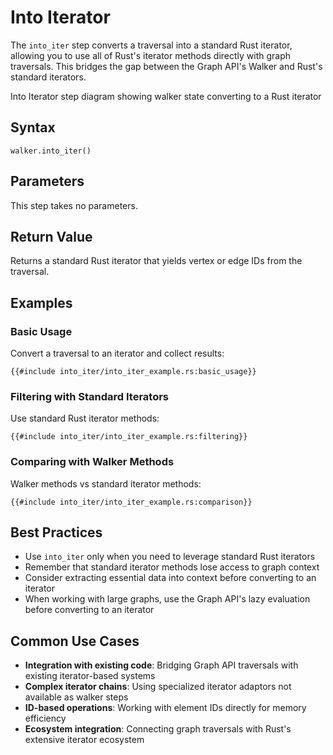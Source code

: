 # Into Iterator

The `into_iter` step converts a traversal into a standard Rust iterator, allowing you to use all of Rust's iterator
methods directly with graph traversals. This bridges the gap between the Graph API's Walker and Rust's standard
iterators.

<object type="image/svg+xml" data="into_iter/image.svg" width="450" height="200">
Into Iterator step diagram showing walker state converting to a Rust iterator
</object>

## Syntax

```rust,noplayground
walker.into_iter()
```

## Parameters

This step takes no parameters.

## Return Value

Returns a standard Rust iterator that yields vertex or edge IDs from the traversal.

## Examples

### Basic Usage

Convert a traversal to an iterator and collect results:

```rust,noplayground
{{#include into_iter/into_iter_example.rs:basic_usage}}
```

### Filtering with Standard Iterators

Use standard Rust iterator methods:

```rust,noplayground
{{#include into_iter/into_iter_example.rs:filtering}}
```

### Comparing with Walker Methods

Walker methods vs standard iterator methods:

```rust,noplayground
{{#include into_iter/into_iter_example.rs:comparison}}
```

## Best Practices

- Use `into_iter` only when you need to leverage standard Rust iterators 
- Remember that standard iterator methods lose access to graph context
- Consider extracting essential data into context before converting to an iterator
- When working with large graphs, use the Graph API's lazy evaluation before converting to an iterator

## Common Use Cases

- **Integration with existing code**: Bridging Graph API traversals with existing iterator-based systems
- **Complex iterator chains**: Using specialized iterator adaptors not available as walker steps
- **ID-based operations**: Working with element IDs directly for memory efficiency
- **Ecosystem integration**: Connecting graph traversals with Rust's extensive iterator ecosystem
